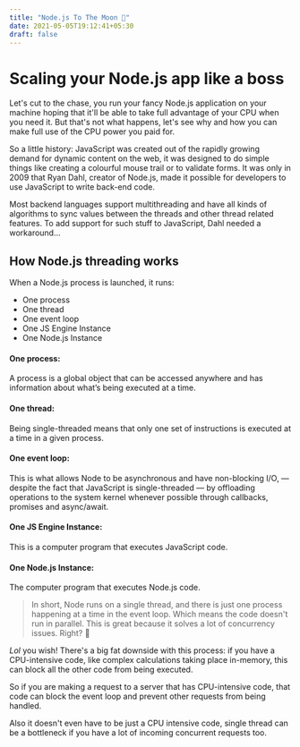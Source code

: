 ```yaml
---
title: "Node.js To The Moon 🚀"
date: 2021-05-05T19:12:41+05:30
draft: false
---
```


# Scaling your Node.js app like a boss

Let's cut to the chase, you run your fancy Node.js application on your machine hoping that it'll be able to take full advantage of your CPU when you need it. But that's not what happens, let's see why and how you can make full use of the CPU power you paid for.

So a little history: JavaScript was created out of the rapidly growing demand for dynamic content on the web, it was designed to do simple things like creating a colourful mouse trail or to validate forms. It was only in 2009 that Ryan Dahl, creator of Node.js, made it possible for developers to use JavaScript to write back-end code.

Most backend languages support multithreading and have all kinds of algorithms to sync values between the threads and other thread related features. To add support for such stuff to JavaScript, Dahl needed a workaround...

## How Node.js threading works

When a Node.js process is launched, it runs:

- One process
- One thread
- One event loop
- One JS Engine Instance
- One Node.js Instance

#### One process:

A process is a global object that can be accessed anywhere and has information about what’s being executed at a time.

#### One thread:

Being single-threaded means that only one set of instructions is executed at a time in a given process.

#### One event loop:

This is what allows Node to be asynchronous and have non-blocking I/O, — despite the fact that JavaScript is single-threaded — by offloading operations to the system kernel whenever possible through callbacks, promises and async/await.

#### One JS Engine Instance:

This is a computer program that executes JavaScript code.

#### One Node.js Instance:

The computer program that executes Node.js code.

> In short, Node runs on a single thread, and there is just one process happening at a time in the event loop. Which means the code doesn't run in parallel. This is great because it solves a lot of concurrency issues. Right? 🤔

_Lol_ you wish! There's a big fat downside with this process: if you have a CPU-intensive code, like complex calculations taking place in-memory, this can block all the other code from being executed.

So if you are making a request to a server that has CPU-intensive code, that code can block the event loop and prevent other requests from being handled.

Also it doesn't even have to be just a CPU intensive code, single thread can be a bottleneck if you have a lot of incoming concurrent requests too.
